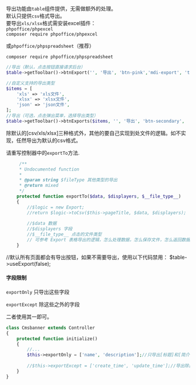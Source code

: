 导出功能由`table`组件提供，无需做额外的处理。  
默认只提供`csv`格式导出。  
要导出`xls/xlsx`格式需安装excel插件：  
`phpoffice/phpexcel`  
`composer require phpoffice/phpexcel` 

或`phpoffice/phpspreadsheet`（推荐） 

`composer require phpoffice/phpspreadsheet`  

```php
//导出（默认，点击按钮直接请求后台）
$table->getToolbar()->btnExport('', '导出', 'btn-pink','mdi-export', 'title="导出"');

//自定义支持的导出类型
$items = [
    'xls' => 'xls文件',
    'xlsx' => 'xlsx文件',
    'json' => 'json文件',
];
//导出（可选，点击弹出菜单，选择导出类型）
$table->getToolbar()->btnExports($items, '', '导出', 'btn-secondary',  'mdi-export', 'title="导出"');
```

除默认的[csv/xls/xlsx]三种格式外，其他的要自己实现到处文件的逻辑。如不实现，任然导出为默认的csv格式。

请重写控制器中的`exportTo`方法.
```php
     /**
     * Undocumented function
     *
     * @param string $fileType 其他类型的导出
     * @return mixed
     */
    protected function exportTo($data, $displayers, $__file_type__)
    {
        //$logic = new Export;
        //return $logic->toCsv($this->pageTitle, $data, $displayers);
        
        //$data 数据
        //$displayers 字段
        //$__file_type__ 点击的文件类型
        // 可参考 Export 表格导出的逻辑，怎么处理数据，怎么保存文件，怎么返回数据等。
    }
```

//默认所有页面都会有导出按钮，如果不需要导出，使用以下代码禁用：
$table->useExport(false);

#### 字段限制

`exportOnly` 只导出这些字段

`exportExcept` 除这些之外的字段

二者使用其一即可。

```php
class Cmsbanner extends Controller
{
    protected function initialize()
    {
    	//...
    	$this->exportOnly = ['name', 'description'];//只导出[标题]和[简介]
    	
    	//$this->exportExcept = ['create_time', 'update_time'];//导出除[添加时间、更新时间]以外所有字段
    }
}
```